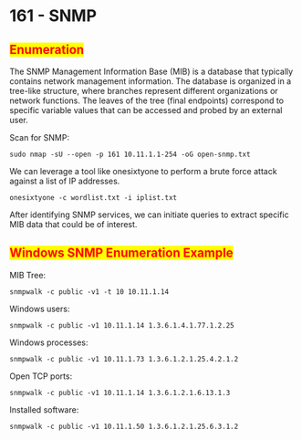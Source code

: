 # 161 - SNMP

## <mark style="color:red;">Enumeration</mark>

The SNMP Management Information Base (MIB) is a database that typically contains network management information. The database is organized in a tree-like structure, where branches represent different organizations or network functions. The leaves of the tree (final endpoints) correspond to specific variable values that can be accessed and probed by an external user.

Scan for SNMP:

```
sudo nmap -sU --open -p 161 10.11.1.1-254 -oG open-snmp.txt
```

We can leverage a tool like onesixtyone to perform a brute force attack against a list of IP addresses.

```
onesixtyone -c wordlist.txt -i iplist.txt
```

After identifying SNMP services, we can initiate queries to extract specific MIB data that could be of interest.

## <mark style="color:red;">Windows SNMP Enumeration Example</mark>

MIB Tree:

```
snmpwalk -c public -v1 -t 10 10.11.1.14
```

Windows users:

```
snmpwalk -c public -v1 10.11.1.14 1.3.6.1.4.1.77.1.2.25
```

Windows processes:

```
snmpwalk -c public -v1 10.11.1.73 1.3.6.1.2.1.25.4.2.1.2
```

Open TCP ports:

```
snmpwalk -c public -v1 10.11.1.14 1.3.6.1.2.1.6.13.1.3
```

Installed software:

```
snmpwalk -c public -v1 10.11.1.50 1.3.6.1.2.1.25.6.3.1.2
```

